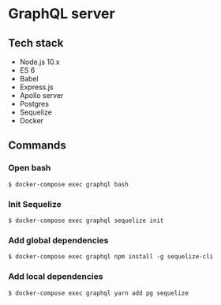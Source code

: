 # GraphQL server

## Tech stack

- Node.js 10.x
- ES 6
- Babel
- Express.js
- Apollo server
- Postgres
- Sequelize
- Docker

## Commands

### Open bash
```
$ docker-compose exec graphql bash
```

### Init Sequelize
```
$ docker-compose exec graphql sequelize init
```

### Add global dependencies
```
$ docker-compose exec graphql npm install -g sequelize-cli
```

### Add local dependencies
```
$ docker-compose exec graphql yarn add pg sequelize
```